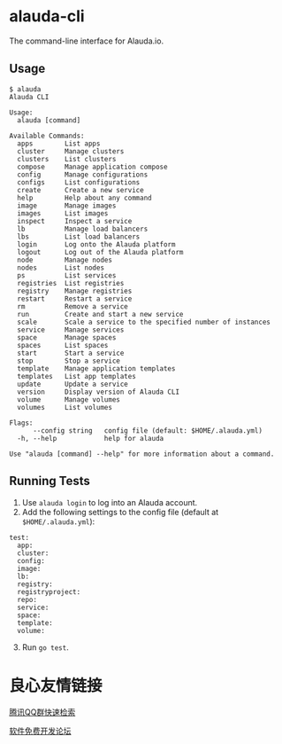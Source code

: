 # alauda-cli
The command-line interface for Alauda.io.

## Usage
```
$ alauda
Alauda CLI

Usage:
  alauda [command]

Available Commands:
  apps        List apps
  cluster     Manage clusters
  clusters    List clusters
  compose     Manage application compose
  config      Manage configurations
  configs     List configurations
  create      Create a new service
  help        Help about any command
  image       Manage images
  images      List images
  inspect     Inspect a service
  lb          Manage load balancers
  lbs         List load balancers
  login       Log onto the Alauda platform
  logout      Log out of the Alauda platform
  node        Manage nodes
  nodes       List nodes
  ps          List services
  registries  List registries
  registry    Manage registries
  restart     Restart a service
  rm          Remove a service
  run         Create and start a new service
  scale       Scale a service to the specified number of instances
  service     Manage services
  space       Manage spaces
  spaces      List spaces
  start       Start a service
  stop        Stop a service
  template    Manage application templates
  templates   List app templates
  update      Update a service
  version     Display version of Alauda CLI
  volume      Manage volumes
  volumes     List volumes

Flags:
      --config string   config file (default: $HOME/.alauda.yml)
  -h, --help            help for alauda

Use "alauda [command] --help" for more information about a command.
```

## Running Tests
1. Use `alauda login` to log into an Alauda account.
2. Add the following settings to the config file (default at `$HOME/.alauda.yml`):
```
test:
  app:  
  cluster:  
  config:  
  image:  
  lb:  
  registry:  
  registryproject:  
  repo:  
  service:  
  space:  
  template:  
  volume:  
```
3. Run `go test`.

 # 良心友情链接

[腾讯QQ群快速检索](http://u.720life.cn/s/8cf73f7c)

[软件免费开发论坛](http://u.720life.cn/s/bbb01dc0)